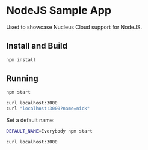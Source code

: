 # NodeJS Sample App

Used to showcase Nucleus Cloud support for NodeJS.

## Install and Build
```sh
npm install
```

## Running
```sh
npm start

curl localhost:3000
curl "localhost:3000?name=nick"
```

Set a default name:
```sh
DEFAULT_NAME=Everybody npm start

curl localhost:3000
```
